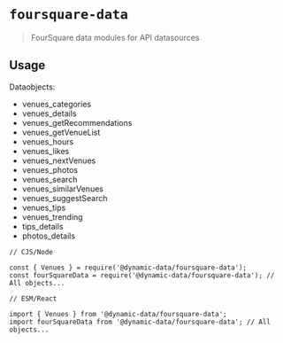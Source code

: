 # `foursquare-data`

> FourSquare data modules for API datasources

## Usage

Dataobjects:

- venues_categories
- venues_details
- venues_getRecommendations
- venues_getVenueList
- venues_hours
- venues_likes
- venues_nextVenues
- venues_photos
- venues_search
- venues_similarVenues
- venues_suggestSearch
- venues_tips
- venues_trending
- tips_details
- photos_details

```
// CJS/Node

const { Venues } = require('@dynamic-data/foursquare-data');
const fourSquareData = require('@dynamic-data/foursquare-data'); // All objects...

```

```
// ESM/React

import { Venues } from '@dynamic-data/foursquare-data';
import fourSquareData from '@dynamic-data/foursquare-data'; // All objects...

```
